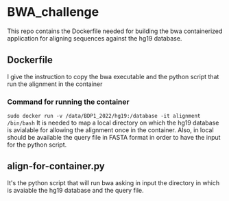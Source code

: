 # BWA_challenge

This repo contains the Dockerfile needed for building the bwa containerized application for aligning sequences against the hg19 database. 

## Dockerfile 
I give the instruction to copy the bwa executable and the python script that run the alignment in the container

### Command for running the container 
```sudo docker run -v /data/BDP1_2022/hg19:/database -it alignment /bin/bash```
It is needed to map a local directory on which the hg19 database is avialable for allowing the alignment once in the container. Also, in local should be available the query file in FASTA format in order to have the input for the python script. 

## align-for-container.py
It's the python script that will run bwa asking in input the directory in which is avaiable the hg19 database and the query file. 
